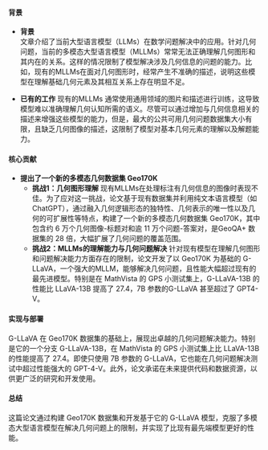 #### 背景
- **背景**       
    文章介绍了当前大型语言模型（LLMs）在数学问题解决中的应用。针对几何问题，当前的多模态大型语言模型（MLLMs）常常无法正确理解几何图形和其内在的关系。这样的情况限制了模型解决涉及几何信息的问题的能力。比如，现有的MLLMs在面对几何图形时，经常产生不准确的描述，说明这些模型在理解基础几何元素及其相互关系上存在明显不足。

- **已有的工作**
    现有的MLLMs 通常使用通用领域的图片和描述进行训练，这导致模型难以准确理解几何认知所需的语义。尽管可以通过增加与几何信息相关的描述来增强这些模型的能力，但是，最大的公共可用几何问题数据集大小有限，且缺乏几何图像的描述，这限制了模型对基本几何元素的理解以及解题能力。

#### 核心贡献
- **提出了一个新的多模态几何数据集 Geo170K**
    - **挑战1：几何图形理解**
        现有MLLMs在处理标注有几何信息的图像时表现不佳。为了应对这一挑战，论文基于现有数据集并利用纯文本语言模型（如 ChatGPT），通过融入几何逻辑形态的独特性、几何表示的唯一性以及几何的可扩展性等特点，构建了一个新的多模态几何数据集 Geo170K，其中包含约 6 万个几何图像-标题对和逾 11 万个问题-答案对，是GeoQA+ 数据集的 28 倍，大幅扩展了几何问题的覆盖范围。
    - **挑战2：MLLMs的理解能力与几何问题解决**
        针对现有模型在理解几何图形和问题解决能力方面存在的限制，论文开发了以 Geo170K 为基础的 G-LLaVA，一个强大的MLLM，能够解决几何问题，且性能大幅超过现有的最先进模型。特别是在 MathVista 的 GPS 小测试集上，G-LLaVA-13B 的性能比 LLaVA-13B 提高了 27.4，7B 参数的G-LLaVA 甚至超过了 GPT4-V。

#### 实现与部署
G-LLaVA 在 Geo170K 数据集的基础上，展现出卓越的几何问题解决能力。特别是它的一个分支 G-LLaVA-13B，在 MathVista 的 GPS 小测试集上比 LLaVA-13B 的性能提高了 27.4。即使只使用 7B 参数的 G-LLaVA，它也能在几何问题解决测试中超过性能强大的 GPT-4-V。此外，论文承诺在未来提供代码和数据资源，以供更广泛的研究和开发使用。

#### 总结
这篇论文通过构建 Geo170K 数据集和开发基于它的 G-LLaVA 模型，克服了多模态大型语言模型在解决几何问题上的限制，并实现了比现有最先端模型更好的性能。